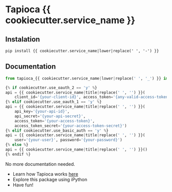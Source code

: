 # Tapioca {{ cookiecutter.service_name }}

## Instalation
```
pip install {{ cookiecutter.service_name|lower|replace(' ', '-') }}
```

## Documentation
``` python
from tapioca_{{ cookiecutter.service_name|lower|replace(' ', '_') }} import {{ cookiecutter.service_name|title|replace(' ', '') }}

{% if cookiecutter.use_oauth_2 == 'y' %}
api = {{ cookiecutter.service_name|title|replace(' ', '') }}(
	client_id='{your-client-id}', access_token='{any-valid-access-token}')
{% elif cookiecutter.use_oauth_1 == 'y' %}
api = {{ cookiecutter.service_name|title|replace(' ', '') }}(
	api_key='{your-api-id}',
    api_secret='{your-api-secret}',
    access_token='{your-access-token}',
    access_token_secret='{your-access-token-secret}')
{% elif cookiecutter.use_basic_auth == 'y' %}
api = {{ cookiecutter.service_name|title|replace(' ', '') }}(
	user='{your-user}', password='{your-password}')
{% else %}
api = {{ cookiecutter.service_name|title|replace(' ', '') }}()
{% endif %}
```

No more documentation needed.

- Learn how Tapioca works [here](http://tapioca-wrapper.readthedocs.org/en/latest/quickstart/)
- Explore this package using iPython
- Have fun!

